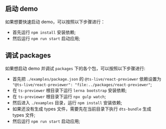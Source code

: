 
## 启动 demo

如果想要快速启动 demo，可以按照以下步骤进行：

- 首先运行 `npm install` 安装依赖;
- 然后运行 `npm run start` 启动应用;


## 调试 packages

如果想启动 demo 并调试 `packages` 下的各个包，可以按照以下步骤进行:

- 首先把 `./examples/package.json` 的 `@ts-live/react-previewer` 依赖设置为 `"@ts-live/react-previewer": "file:../packages/react-previewer"`;
- 在 `ts-previewer` 根目录下运行 `lerna bootstrap` 安装依赖;
- 在 `ts-previewer` 根目录下运行 `npx gulp watch`;
- 然后进入 `./examples` 目录，运行 `npm install` 安装依赖;
- 如果还没有生成 types 文件，需要先在当前目录下执行 `dts-bundle` 生成 types 文件;
- 然后运行 `npm run start` 启动应用;